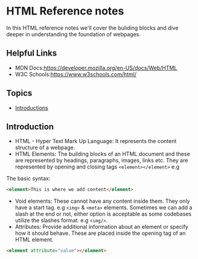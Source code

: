 # HTML Reference notes

In this HTML reference notes we'll cover the buliding blocks and dive deeper in understanding the foundation of webpages.

## Helpful Links
  - MDN Docs:https://developer.mozilla.org/en-US/docs/Web/HTML
  - W3C Schools:https://www.w3schools.com/html/

## Topics
  - [Introductions](#introduction)

## Introduction

- HTML - Hyper Text Mark Up Language: It represents the content structure of a webpage.
- HTML Elements: The building blocks of an HTML document and these are represented by headings, paragraphs, images, links etc. They are represented by opening and closing tags `<element></element>` e.g <p></p>

The basic syntax:

```HTML
<element>This is where we add content</element>
```

- Void elements: These cannot have any content inside them. They only have a start tag. e.g `<img>` & `<meta>` elements. Sometimes we can add a slash at the end or not, either option is acceptable as some codebases utilize the slashes format. e.g `<img/>`.
- Attributes: Provide additional information about an element or specify how it should behave. These are placed inside the opening tag of an HTML element.

```HTML
<element attribute="value"></element>
```

